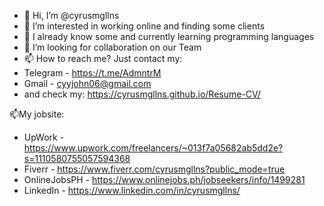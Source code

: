 - 👋 Hi, I’m @cyrusmgllns
- 👀 I’m interested in working online and finding some clients
- 🌱 I already know some and currently learning programming languages
- 💞️ I’m looking for collaboration on our Team
- 📫 How to reach me? Just contact my:
- Telegram - https://t.me/AdmntrM
- Gmail - cyyjohn06@gmail.com
- and check my: https://cyrusmgllns.github.io/Resume-CV/

📫My jobsite:
- UpWork - https://www.upwork.com/freelancers/~013f7a05682ab5dd2e?s=1110580755057594368
- Fiverr - https://www.fiverr.com/cyrusmgllns?public_mode=true
- OnlineJobsPH - https://www.onlinejobs.ph/jobseekers/info/1499281
- LinkedIn - https://www.linkedin.com/in/cyrusmgllns/
